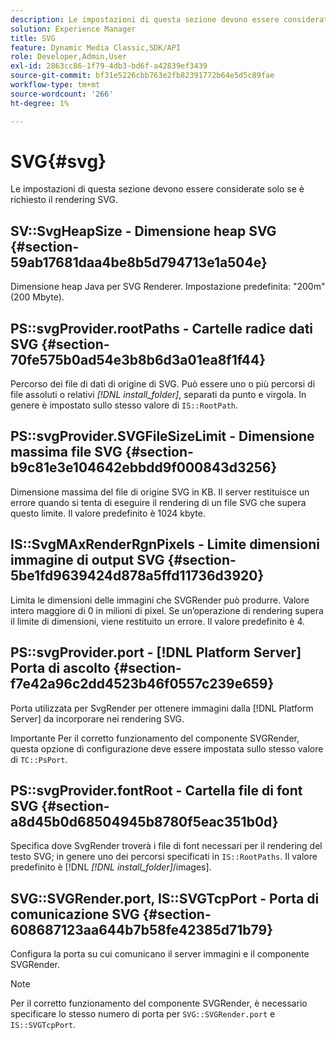 ```yaml
---
description: Le impostazioni di questa sezione devono essere considerate solo se è richiesto il rendering SVG.
solution: Experience Manager
title: SVG
feature: Dynamic Media Classic,SDK/API
role: Developer,Admin,User
exl-id: 2863cc86-1f79-4db3-bd6f-a42839ef3439
source-git-commit: bf31e5226cbb763e2fb82391772b64e5d5c89fae
workflow-type: tm+mt
source-wordcount: '266'
ht-degree: 1%

---
```


# SVG{#svg}

Le impostazioni di questa sezione devono essere considerate solo se è richiesto il rendering SVG.

## SV::SvgHeapSize - Dimensione heap SVG {#section-59ab17681daa4be8b5d794713e1a504e}

Dimensione heap Java per SVG Renderer. Impostazione predefinita: &quot;200m&quot; (200 Mbyte).

## PS::svgProvider.rootPaths - Cartelle radice dati SVG {#section-70fe575b0ad54e3b8b6d3a01ea8f1f44}

Percorso dei file di dati di origine di SVG. Può essere uno o più percorsi di file assoluti o relativi *[!DNL install_folder]*, separati da punto e virgola. In genere è impostato sullo stesso valore di `IS::RootPath`.

## PS::svgProvider.SVGFileSizeLimit - Dimensione massima file SVG {#section-b9c81e3e104642ebbdd9f000843d3256}

Dimensione massima del file di origine SVG in KB. Il server restituisce un errore quando si tenta di eseguire il rendering di un file SVG che supera questo limite. Il valore predefinito è 1024 kbyte.

## IS::SvgMAxRenderRgnPixels - Limite dimensioni immagine di output SVG {#section-5be1fd9639424d878a5ffd11736d3920}

Limita le dimensioni delle immagini che SVGRender può produrre. Valore intero maggiore di 0 in milioni di pixel. Se un’operazione di rendering supera il limite di dimensioni, viene restituito un errore. Il valore predefinito è 4.

## PS::svgProvider.port - [!DNL Platform Server] Porta di ascolto {#section-f7e42a96c2dd4523b46f0557c239e659}

Porta utilizzata per SvgRender per ottenere immagini dalla [!DNL Platform Server] da incorporare nei rendering SVG.

Importante Per il corretto funzionamento del componente SVGRender, questa opzione di configurazione deve essere impostata sullo stesso valore di `TC::PsPort`.

## PS::svgProvider.fontRoot - Cartella file di font SVG {#section-a8d45b0d68504945b8780f5eac351b0d}

Specifica dove SvgRender troverà i file di font necessari per il rendering del testo SVG; in genere uno dei percorsi specificati in `IS::RootPaths`. Il valore predefinito è [!DNL  *[!DNL install_folder]*/images].

## SVG::SVGRender.port, IS::SVGTcpPort - Porta di comunicazione SVG {#section-608687123aa644b7b58fe42385d71b79}

Configura la porta su cui comunicano il server immagini e il componente SVGRender.

>[!NOTE]
>
>Per il corretto funzionamento del componente SVGRender, è necessario specificare lo stesso numero di porta per `SVG::SVGRender.port` e `IS::SVGTcpPort`.
